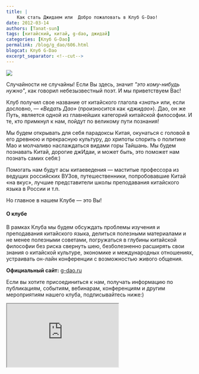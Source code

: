 ```yaml
---
title: |
    Как стать Джидаем или  Добро пожаловать в Клуб G-Dao!
date: 2012-03-14
authors: [Tanat-sun]
tags: [китайский, китай, g-dao, джидай]
categories: [Клуб G-Dao]
permalink: /blog/g_dao/606.html
blogcat: Клуб G-Dao
excerpt_separator: <!--cut-->
---
```



![](http://itw66.ru/uploads/images/00/00/04/2012/04/08/2dcda7.jpg)

Случайности не случайны! Если Вы здесь, значит *"это кому-нибудь нужно"*, как говорил небезызвестный поэт. И мы приветствуем Вас! 

Клуб [](http://g-dao.ru) получил свое название от китайского глагола *«знать»* или, если дословно, — *«Ведать Дао»* (произносится как *«джидао»*). Дао, он же Путь, является одной из главнейших категорий китайской философии. И те, кто примкнул к нам, пойдут по великому пути познания! 

Мы будем открывать для себя парадоксы Китая, окунаться с головой в его древнюю и прекрасную культуру, до хрипоты спорить о политике Мао и молчаливо наслаждаться видами горы Тайшань. Мы будем познавать Китай, дорогие джИдаи, и может быть, это поможет нам познать самих себя:)

Помогать нам будут асы китаеведения — маститые профессора из ведущих российских ВУЗов, путешественники, попробовавшие Китай «на вкус», лучшие представители школы преподавания китайского языка в России и т.п. 

Но главное в нашем Клубе — это Вы!

<!--cut-->


#### О клубе


В рамках Клуба мы будем обсуждать проблемы изучения и преподавания китайского языка, делиться полезными материалами и не менее полезными советами, погружаться в глубины китайской философии без риска свернуть шею, безболезненно расширять свои знания о китайской культуре, экономике и международных отношениях, устраивать он-лайн конференции с возможностью живого общения.

**Официальный сайт:** [g-dao.ru](http://g-dao.ru)

Если вы хотите присоединиться к нам, получать информацию по публикациям, событиям, вебинарам, конференциям и другим мероприятиям нашего клуба, подписывайтесь ниже:)
<iframe src = "http://filoxsee.illi-studio.ru/g_dao_main.html" width = "300" height = "170"></iframe>
